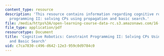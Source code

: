 ```yaml
---
content_type: resource
description: 'This resource contains information regarding cognitive robotics: Constraint
  programming II: solving CPs using propagation and basic search.'
file: /media/https%3A/open-learning-course-data-rc.s3.amazonaws.com/16-412j-cognitive-robotics-spring-2016/c7ca7830c496d64212e3959c0d9784c0_MIT16_412JS16_Readings2P2.pdf
file_type: application/pdf
resourcetype: Document
title: 'Cognitive Robotics: Constraint Programming II: Solving CPs Using Propagation
  and Basic Search'
uid: c7ca7830-c496-d642-12e3-959c0d9784c0
---
```


